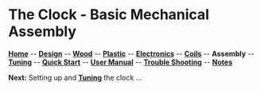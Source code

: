 # The Clock - Basic Mechanical Assembly

**[Home](readme.md)** --
**[Design](design.md)** --
**[Wood](wood.md)** --
**[Plastic](plastic.md)** --
**[Electronics](electronics.md)** --
**[Coils](coils.md)** --
**Assembly** --
**[Tuning](tuning.md)** --
**[Quick Start](quick_start.md)** --
**[User Manual](user_manual.md)** --
**[Trouble Shooting](trouble_shooting.md)** --
**[Notes](notes.md)**


**Next:** Setting up and [**Tuning**](tuning.md) the clock ...
